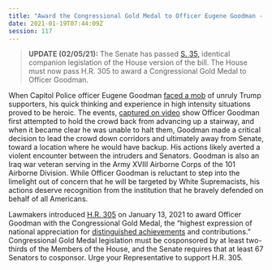 ```yaml
---
title: "Award the Congressional Gold Medal to Officer Eugene Goodman - Needs House Vote"
date: 2021-01-19T07:44:09Z
session: 117
---
```

>**UPDATE (02/05/21):** The Senate has passed [S. 35,](https://www.congress.gov/bill/117th-congress/senate-bill/35) identical companion legislation of the House version of the bill. The House must now pass H.R. 305 to award a Congressional Gold Medal to Officer Goodman. 

When Capitol Police officer Eugene Goodman [faced a mob](https://www.washingtonpost.com/local/public-safety/goodman-capitol-police-video/2021/01/13/08ab3eb6-546b-11eb-a931-5b162d0d033d_story.html) of unruly Trump supporters, his quick thinking and experience in high intensity situations proved to be heroic. The events, [captured on video](https://twitter.com/igorbobic/status/1346911809274478594?s=21) show Officer Goodman first attempted to hold the crowd back from advancing up a stairway, and when it became clear he was unable to halt them, Goodman made a critical decision to lead the crowd down corridors and ultimately away from Senate, toward a location where he would have backup. His actions likely averted a violent encounter between the intruders and Senators. Goodman is also an Iraq war veteran serving in the Army XVIII Airborne Corps of the 101 Airborne Division. While Officer Goodman is reluctant to step into the limelight out of concern that he will be targeted by White Supremacists, his actions deserve recognition from the institution that he bravely defended on behalf of all Americans.

Lawmakers introduced [H.R. 305](https://www.congress.gov/bill/117th-congress/house-bill/305) on January 13, 2021 to award Officer Goodman with the Congressional Gold Medal, the “highest expression of national appreciation for [distinguished achievements](https://history.house.gov/Institution/Gold-Medal/Gold-Medal-Recipients/) and contributions.” Congressional Gold Medal legislation must be cosponsored by at least two-thirds of the Members of the House, and the Senate requires that at least 67 Senators to cosponsor. Urge your Representative to support H.R. 305.
